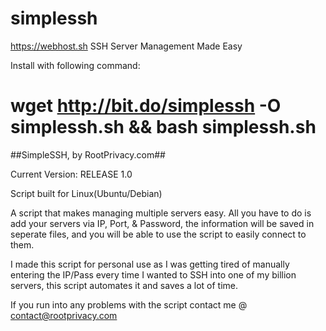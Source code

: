 # simplessh
https://webhost.sh
SSH Server Management Made Easy

Install with following command: 

wget http://bit.do/simplessh -O simplessh.sh && bash simplessh.sh
=====================================================================
##SimpleSSH, by RootPrivacy.com##

Current Version: RELEASE 1.0

Script built for Linux(Ubuntu/Debian) 

A script that makes managing multiple servers easy. 
All you have to do is add your servers via IP, Port, & Password, the information will be saved in seperate files, and you will be able to use the script to easily connect to them. 

I made this script for personal use as I was getting tired of manually entering the IP/Pass every time I wanted to SSH into one of my
billion servers, this script automates it and saves a lot of time. 

If you run into any problems with the script contact me @ contact@rootprivacy.com
